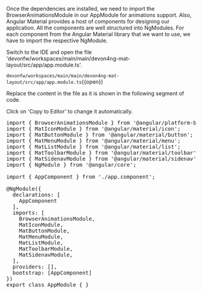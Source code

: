 Once the dependencies are installed, we need to import the BrowserAnimationsModule in our AppModule for animations support.
Also, Angular Material provides a host of components for designing our application. All the components are well structured into NgModules. For each component from the Angular Material library that we want to use, we have to import the respective NgModule.


Switch to the IDE and open the file 'devonfw/workspaces/main/main/devon4ng-mat-layout/src/app/app.module.ts'.

`devonfw/workspaces/main/main/devon4ng-mat-layout/src/app/app.module.ts`{{open}}


Replace the content in the file as it is shown in the following segment of code.


Click on 'Copy to Editor' to change it automatically.

<pre class="file" data-filename="devonfw/workspaces/main/main/devon4ng-mat-layout/src/app/app.module.ts" data-target="insert" data-marker="private static final long serialVersionUID = 1L;">
import { BrowserAnimationsModule } from &#39;@angular/platform-browser/animations&#39;;
import { MatIconModule } from &#39;@angular/material/icon&#39;;
import { MatButtonModule } from &#39;@angular/material/button&#39;;
import { MatMenuModule } from &#39;@angular/material/menu&#39;;
import { MatListModule } from &#39;@angular/material/list&#39;;
import { MatToolbarModule } from &#39;@angular/material/toolbar&#39;;
import { MatSidenavModule } from &#39;@angular/material/sidenav&#39;;
import { NgModule } from &#39;@angular/core&#39;;

import { AppComponent } from &#39;./app.component&#39;;

@NgModule({
  declarations: [
    AppComponent
  ],
  imports: [
    BrowserAnimationsModule,
    MatIconModule,
    MatButtonModule,
    MatMenuModule,
    MatListModule,
    MatToolbarModule,
    MatSidenavModule,
  ],
  providers: [],
  bootstrap: [AppComponent]
})
export class AppModule { }
</pre>

